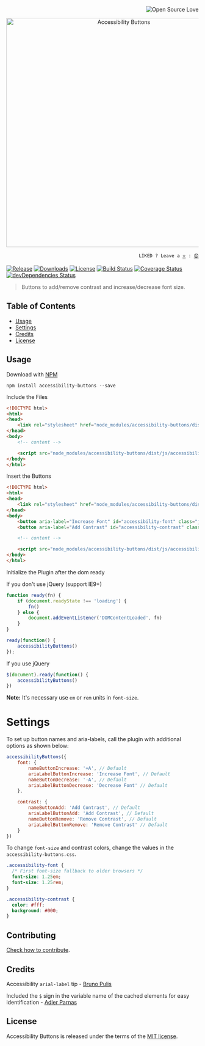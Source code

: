 <p align="right"><img src="https://badges.frapsoft.com/os/v3/open-source.svg?v=103" alt="Open Source Love"></p>
<p align="center"><img src="http://tiagoporto.github.io/accessibility-buttons/img/logos/accessibility-buttons-logo.svg" alt="Accessibility Buttons" width="600" /></p>

<p align="right">
  <code>LIKED ? Leave a <a href="https://github.com/tiagoporto/accessibility-buttons">⭐</a> : <a href="https://github.com/tiagoporto/accessibility-buttons/issues">😞</a></code>
</p>

[![Release](https://img.shields.io/npm/v/accessibility-buttons.svg?style=flat-square&label=release)](https://github.com/tiagoporto/accessibility-buttons/releases)
[![Downloads](https://img.shields.io/npm/dt/accessibility-buttons.svg?style=flat-square)](https://www.npmjs.com/package/accessibility-buttons)
[![License](https://img.shields.io/github/license/tiagoporto/accessibility-buttons.svg?style=flat-square)](https://raw.githubusercontent.com/tiagoporto/accessibility-buttons/master/LICENSE)
[![Build Status](https://img.shields.io/travis/tiagoporto/accessibility-buttons/master.svg?style=flat-square&logo=travis&label=test)](https://travis-ci.org/tiagoporto/accessibility-buttons)
[![Coverage Status](https://img.shields.io/coveralls/tiagoporto/accessibility-buttons.svg?style=flat-square)](https://coveralls.io/github/tiagoporto/accessibility-buttons)
[![devDependencies Status](https://img.shields.io/david/dev/tiagoporto/accessibility-buttons.svg?style=flat-square)](https://david-dm.org/tiagoporto/accessibility-buttons?type=dev)

> Buttons to add/remove contrast and increase/decrease font size.


## Table of Contents

* [Usage](#usage)
* [Settings](#settings)
* [Credits](#credits)
* [License](#license)

## Usage

Download with [NPM](https://npmjs.com)

```
npm install accessibility-buttons --save
```

Include the Files

```html
<!DOCTYPE html>
<html>
<head>
	<link rel="stylesheet" href="node_modules/accessibility-buttons/dist/css/accessibility-buttons.css">
</head>
<body>
	<!-- content -->

	<script src="node_modules/accessibility-buttons/dist/js/accessibility-buttons.js"></script>
</body>
</html>
```


Insert the Buttons

```html
<!DOCTYPE html>
<html>
<head>
	<link rel="stylesheet" href="node_modules/accessibility-buttons/dist/css/accessibility-buttons.css">
</head>
<body>
    <button aria-label="Increase Font" id="accessibility-font" class="js-acessibility">+A</button>
    <button aria-label="Add Contrast" id="accessibility-contrast" class="js-acessibility">Add Contrast</button>

	<!-- content -->

	<script src="node_modules/accessibility-buttons/dist/js/accessibility-buttons.js"></script>
</body>
</html>
```


Initialize the Plugin after the dom ready

If you don't use jQuery (support IE9+)
```js
function ready(fn) {
    if (document.readyState !== 'loading') {
        fn()
    } else {
        document.addEventListener('DOMContentLoaded', fn)
    }
}

ready(function() {
    accessibilityButtons()
});
```

If you use jQuery
```js
$(document).ready(function() {
    accessibilityButtons()
})
```

**Note:** It's necessary use `em` or `rem` units in `font-size`.

# Settings

To set up button names and aria-labels, call the plugin with additional options as shown below:

```javascript
accessibilityButtons({
    font: {
        nameButtonIncrease: '+A', // Default
        ariaLabelButtonIncrease: 'Increase Font', // Default
        nameButtonDecrease: '-A', // Default
        ariaLabelButtonDecrease: 'Decrease Font' // Default
    },

    contrast: {
        nameButtonAdd: 'Add Contrast', // Default
        ariaLabelButtonAdd: 'Add Contrast', // Default
        nameButtonRemove: 'Remove Contrast', // Default
        ariaLabelButtonRemove: 'Remove Contrast' // Default
    }
})
```

To change `font-size` and contrast colors, change the values in the `accessibility-buttons.css`.

```css
.accessibility-font {
  /* First font-size fallback to older browsers */
  font-size: 1.25em;
  font-size: 1.25rem;
}

.accessibility-contrast {
  color: #fff;
  background: #000;
}
```


## Contributing

[Check how to contribute](CONTRIBUTING.md).

## Credits

Accessibility `arial-label` tip - [Bruno Pulis](https://github.com/brunopulis)

Included the `$` sign in the variable name of the cached elements for easy identification  - [Adler Parnas](https://github.com/adlerparnas)

## License

Accessibility Buttons is released under the terms of the [MIT license](https://github.com/tiagoporto/accessibility-buttons/blob/master/LICENSE).
